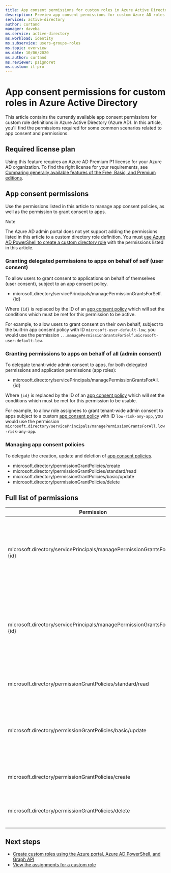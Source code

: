 ```yaml
---
title: App consent permissions for custom roles in Azure Active Directory | Microsoft Docs
description: Preview app consent permissions for custom Azure AD roles in the Azure portal, PowerShell, or Graph API.
services: active-directory
author: curtand
manager: daveba
ms.service: active-directory
ms.workload: identity
ms.subservice: users-groups-roles
ms.topic: overview
ms.date: 10/06/2020
ms.author: curtand
ms.reviewer: psignoret
ms.custom: it-pro
---
```


# App consent permissions for custom roles in Azure Active Directory

This article contains the currently available app consent permissions for custom role definitions in Azure Active Directory (Azure AD). In this article, you'll find the permissions required for some common scenarios related to app consent and permissions.

## Required license plan

Using this feature requires an Azure AD Premium P1 license for your Azure AD organization. To find the right license for your requirements, see [Comparing generally available features of the Free, Basic, and Premium editions](https://azure.microsoft.com/pricing/details/active-directory/).

## App consent permissions

Use the permissions listed in this article to manage app consent policies, as well as the permission to grant consent to apps.

> [!NOTE]
> The Azure AD admin portal does not yet support adding the permissions listed in this article to a custom directory role definition. You must [use Azure AD PowerShell to create a custom directory role](../users-groups-roles/roles-create-custom.md#create-a-role-using-powershell) with the permissions listed in this article.

### Granting delegated permissions to apps on behalf of self (user consent)

To allow users to grant consent to applications on behalf of themselves (user consent), subject to an app consent policy.

- microsoft.directory/servicePrincipals/managePermissionGrantsForSelf.{id}

Where `{id}` is replaced by the ID of an [app consent policy](../manage-apps/manage-app-consent-policies.md) which will set the conditions which must be met for this permission to be active.

For example, to allow users to grant consent on their own behalf, subject to the built-in app consent policy with ID `microsoft-user-default-low`, you would use the permission `...managePermissionGrantsForSelf.microsoft-user-default-low`.

### Granting permissions to apps on behalf of all (admin consent)

To delegate tenant-wide admin consent to apps, for both delegated permissions and application permissions (app roles):

- microsoft.directory/servicePrincipals/managePermissionGrantsForAll.{id}

Where `{id}` is replaced by the ID of an [app consent policy](../manage-apps/manage-app-consent-policies.md) which will set the conditions which must be met for this permission to be usable.

For example, to allow role assignees to grant tenant-wide admin consent to apps subject to a custom [app consent policy](../manage-apps/manage-app-consent-policies.md) with ID `low-risk-any-app`, you would use the permission `microsoft.directory/servicePrincipals/managePermissionGrantsForAll.low-risk-any-app`.

### Managing app consent policies

To delegate the creation, update and deletion of [app consent policies](../manage-apps/manage-app-consent-policies.md).

- microsoft.directory/permissionGrantPolicies/create
- microsoft.directory/permissionGrantPolicies/standard/read
- microsoft.directory/permissionGrantPolicies/basic/update
- microsoft.directory/permissionGrantPolicies/delete

## Full list of permissions

Permission | Description
---------- | -----------
microsoft.directory/servicePrincipals/managePermissionGrantsForSelf.{id} | Grants the ability to consent to apps on behalf of self (user consent), subject to app consent policy `{id}`.
microsoft.directory/servicePrincipals/managePermissionGrantsForAll.{id} | Grants the permission to consent to apps on behalf of all (tenant-wide admin consent), subject to app consent policy `{id}`.
microsoft.directory/permissionGrantPolicies/standard/read | Grants the ability to read app consent policies.
microsoft.directory/permissionGrantPolicies/basic/update | Grants the ability to update basic properties on existing app consent policies.
microsoft.directory/permissionGrantPolicies/create | Grants the ability to create app consent policies.
microsoft.directory/permissionGrantPolicies/delete | Grants the ability to delete app consent policies.

## Next steps

- [Create custom roles using the Azure portal, Azure AD PowerShell, and Graph API](../users-groups-roles/roles-create-custom.md)
- [View the assignments for a custom role](../roles/view-assignments.md)
